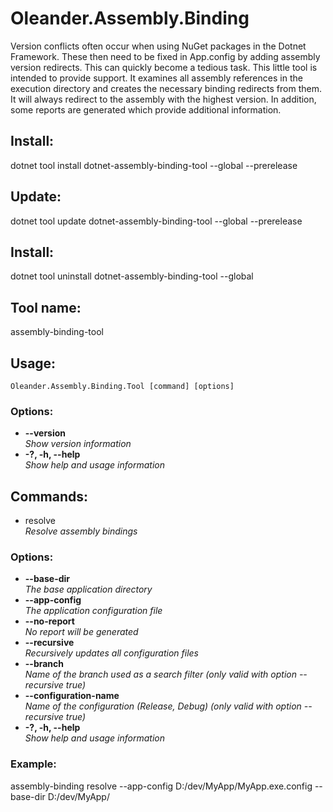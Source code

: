 # Oleander.Assembly.Binding
Version conflicts often occur when using NuGet packages in the Dotnet Framework. These then need to be fixed in App.config by adding 
assembly version redirects. This can quickly become a tedious task. This little tool is intended to provide support. It examines all 
assembly references in the execution directory and creates the necessary binding redirects from them. It will always redirect to the
assembly with the highest version. In addition, some reports are generated which provide additional 
information.

## Install:
dotnet tool install dotnet-assembly-binding-tool --global --prerelease

## Update:
dotnet tool update  dotnet-assembly-binding-tool --global --prerelease

## Install:
dotnet tool uninstall dotnet-assembly-binding-tool --global



## Tool name:
  assembly-binding-tool

## Usage:
    Oleander.Assembly.Binding.Tool [command] [options]

### Options:
 - **--version**<br>*Show version information*
 - **-?, -h, --help**<br>*Show help and usage information*

## Commands:
  - resolve<br>*Resolve assembly bindings*

### Options:
 - **--base-dir**<br>*The base application directory*
 - **--app-config**<br>*The application configuration file*
 - **--no-report**<br>*No report will be generated*
 - **--recursive**<br>*Recursively updates all configuration files*
 - **--branch**<br>*Name of the branch used as a search filter (only valid with option --recursive true)*
 - **--configuration-name**<br>*Name of the configuration (Release, Debug) (only valid with option --recursive true)*
 - **-?, -h, --help**<br>*Show help and usage information*

### Example:
assembly-binding resolve --app-config D:/dev/MyApp/MyApp.exe.config --base-dir D:/dev/MyApp/

